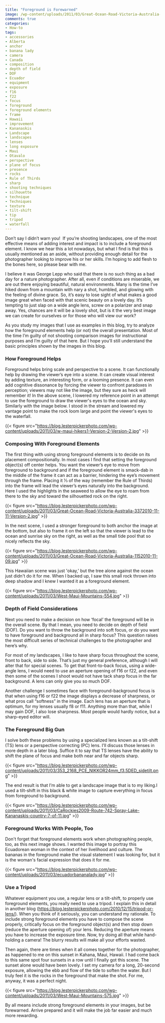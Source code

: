 ```yaml
---
title: "Foreground is Forewarned"
image: /wp-content/uploads/2011/03/Great-Ocean-Road-Victoria-Australia-1102010-11-09.jpg
comments: true
categories:
- How-to
tags:
- accessories
- Alberta
- anchor
- banana lady
- camera
- Canada
- composition
- depth of field
- DOF
- Ecuador
- equipment
- exposure
- f16
- f22
- focus
- foreground
- foreground elements
- frame
- Hawaii
- improvement
- Kananaskis
- Landscape
- landscapes
- lenses
- long exposure
- Maui
- Otavalo
- perspective
- plane of focus
- presence
- rocks
- Rule of Thirds
- sharp
- shooting techniques
- silhouette
- technique
- Techniques
- texture
- tilt-shift
- tip
- tripod
- waterfall
---
```

Don’t say I didn’t warn you!  If you’re shooting landscapes, one of the most effective means of adding interest and impact is to include a foreground element. I know we hear this a lot nowadays, but what I find is that this is usually mentioned as an aside, without providing enough detail for the photographer looking to improve his or her skills. I’m hoping to add flesh to the bones here, so please bear with me.

I believe it was George Lepp who said that there is no such thing as a bad day for a nature photographer. After all, even if conditions are miserable, we are out there enjoying beautiful, natural environments. Many is the time I’ve hiked down from a mountain with nary a shot, humbled, and glowing with the feeling of divine grace. So, it’s easy to lose sight of what makes a good image great when faced with that scenic beauty on a lovely day. It’s tempting to just slap on a wide angle lens, screw on a polarizer and snap away. Yes, chances are it will be a lovely shot, but is it the very best image we can create for ourselves or for those who will view our work?

As you study my images that I use as examples in this blog, try to analyze how the foreground elements help (or not) the overall presentation. Most of the time I’m guilty of not shooting comparison images for instructional purposes and I’m guilty of that here. But I hope you’ll still understand the basic principles shown by the images in this blog. 

<h3>How Foreground Helps</h3>
Foreground helps bring scale and perspective to a scene. It can functionally help by drawing the viewer’s eye into a scene. It can create visual interest by adding texture, an interesting form, or a looming presence. It can even add cognitive dissonance by forcing the viewer to confront paradoxes in perception; viewers may not like the image, but they sure as heck will remember it! In the above scene, I lowered my reference point in an attempt to use the foreground to draw the viewer's eyes to the ocean and sky. Similarly with the image below. I stood in the stream and lowered my vantage point to make the rock loom large and point the viewer's eyes to the waterfall.

{{< figure src="https://blog.lesterpickerphoto.com/wp-content/uploads/2011/03/w-maui-hikers1-Version-2-Version-2.jpg" >}}

<h3>Composing With Foreground Elements</h3>
The first thing with using strong foreground elements is to decide on its placement compositionally. In most cases I find that setting the foreground object(s) off center helps. You want the viewer’s eye to move from foreground to background and if the foreground element is smack-dab in the middle of the frame it can act as a barrier, hindering the eye’s movement through the frame. Placing it ⅓ of the way (remember the Rule of Thirds) into the frame will lead the viewer’s eyes naturally into the background. Here I used the highlights in the seaweed to allow the eye to roam from there to the sky and toward the silhouetted rock on the right.

{{< figure src="https://blog.lesterpickerphoto.com/wp-content/uploads/2011/03/Great-Ocean-Road-Victoria-Australia-3372010-11-11-Version-2.jpg" >}}

In the next scene, I used a stronger foreground to both anchor the image at the bottom, but also to frame it on the left so that the viewer is lead to the ocean and sunrise sky on the right, as well as the small tide pool that so nicely reflects the sky.

{{< figure src="https://blog.lesterpickerphoto.com/wp-content/uploads/2011/03/Great-Ocean-Road-Victoria-Australia-1152010-11-09.jpg" >}}

This Hawaiian scene was just 'okay,' but the tree alone against the ocean just didn't do it for me. When I backed up, I saw this small rock thrown into deep shadow and I knew I wanted it as a foreground element.

{{< figure src="https://blog.lesterpickerphoto.com/wp-content/uploads/2011/03/West-Maui-Mountains-554.jpg" >}}

<h3>Depth of Field Considerations</h3>
Next you need to make a decision on how ‘focal’ the foreground will be in the overall scene. By that I mean, you need to decide on depth of field (DOF). Do you want to throw the background into soft focus, or do you want to have foreground and background all in sharp focus? This question raises the most difficult series of technical challenges to the photographer and here’s why.

For most of my landscapes, I like to have sharp focus throughout the scene, front to back, side to side. That’s just my general preference, although I will alter that for special scenes. To get that front-to-back focus, using a wide-angle lens, I would need to use an aperture opening of f16 or f22, and even then some of the scenes I shoot would not have tack sharp focus in the far background. A lens can only give you so much DOF.

Another challenge I sometimes face with foreground-background focus is that when using f16 or f22 the image displays a decrease of sharpness, or what pros call “softness” in the image. Each lens has an aperture that is optimum, for my lenses usually f8 or f11. Anything more than that, while I may gain DOF, I also lose sharpness. Most people would hardly notice, but a sharp-eyed editor will.

<h3>The Foreground Big Gun</h3>
I solve both these problems by using a specialized lens known as a tilt-shift (TS) lens or a perspective correcting (PC) lens. I’ll discuss those lenses in more depth in a later blog. Suffice it to say that TS lenses have the ability to shift the plane of focus and make both near and far objects sharp.
<div>

{{< figure src="https://blog.lesterpickerphoto.com/wp-content/uploads/2011/03/353_2168_PCE_NIKKOR24mm_f3.5DED_sidetilt.png" >}}

The end result is that I’m able to get a landscape image that is to my liking.I used a tilt-shift in this black &amp; white image to capture everything in focus from foreground to background.

{{< figure src="https://blog.lesterpickerphoto.com/wp-content/uploads/2011/03/CaRockies2009-Route-742-Spray-Lake-Kananaskis-country-7-of-11.jpg" >}}

<h3>Foreground Works With People, Too</h3>
Don't forget that foreground elements work when photographing people, too, as this next image shows. I wanted this image to portray this Ecuadorean woman in the context of her livelihood and culture. The bananas in the foreground make the visual statement I was looking for, but it is the woman's facial expression that does it for me.

{{< figure src="https://blog.lesterpickerphoto.com/wp-content/uploads/2011/03/ecuadorbananalady.jpg" >}}

<h3>Use a Tripod</h3>
Whatever equipment you use, a regular lens or a tilt-shift, to properly use foreground elements, you really need to use a tripod. I explain this in detail in another blog (<a href="https://blog.lesterpickerphoto.com/2010/12/15/tripod-or-lens/">https://blog.lesterpickerphoto.com/2010/12/15/tripod-or-lens/</a>). When you think of it seriously, you can understand my rationale. To include strong foreground elements you have to compose the scene properly, critically focus on the foreground object(s) and then stop down (reduce the aperture opening of) your lens. Reducing the aperture means you have to increase the exposure time. Now, try doing all that while hand-holding a camera! The blurry results will make all your efforts wasted.

Then again, there are times when it all comes together for the photographer, as happened to me on this sunset in Kahana, Maui, Hawaii. I had come back to this same spot four sunsets in a row until I finally got this scene. The sunset alone would have been lovely. I set my camera for a long, 20-second exposure, allowing the ebb and flow of the tide to soften the water. But I truly feel it is the rocks in the foreground that make the shot. For me, anyway, it was a perfect night.

{{< figure src="https://blog.lesterpickerphoto.com/wp-content/uploads/2011/03/West-Maui-Mountains-575.jpg" >}}

By all means include strong foreground elements in your images, but be forewarned. Arrive prepared and it will make the job far easier and much more rewarding.